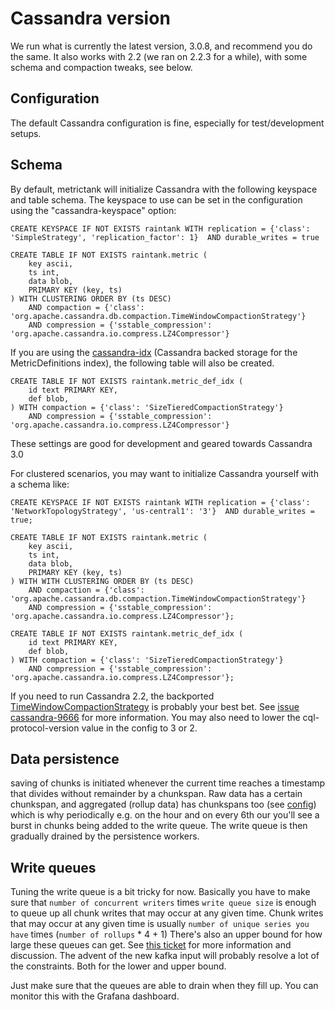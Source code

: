 # Cassandra version

We run what is currently the latest version, 3.0.8, and recommend you do the same.
It also works with 2.2 (we ran on 2.2.3 for a while), with some schema and compaction tweaks, see below.

## Configuration

The default Cassandra configuration is fine, especially for test/development setups.

## Schema

By default, metrictank will initialize Cassandra with the following keyspace and table schema.  The keyspace to use can be set in the configuration using the "cassandra-keyspace" option:

```
CREATE KEYSPACE IF NOT EXISTS raintank WITH replication = {'class': 'SimpleStrategy', 'replication_factor': 1}  AND durable_writes = true

CREATE TABLE IF NOT EXISTS raintank.metric (
    key ascii,
    ts int,
    data blob,
    PRIMARY KEY (key, ts)
) WITH CLUSTERING ORDER BY (ts DESC)
    AND compaction = {'class': 'org.apache.cassandra.db.compaction.TimeWindowCompactionStrategy'}
    AND compression = {'sstable_compression': 'org.apache.cassandra.io.compress.LZ4Compressor'}
```

If you are using the [cassandra-idx](https://github.com/raintank/metrictank/blob/master/docs/metadata.md) (Cassandra backed storage for the MetricDefinitions index), the following table will also be created.

```
CREATE TABLE IF NOT EXISTS raintank.metric_def_idx (
    id text PRIMARY KEY,
    def blob,
) WITH compaction = {'class': 'SizeTieredCompactionStrategy'}
    AND compression = {'sstable_compression': 'org.apache.cassandra.io.compress.LZ4Compressor'}
```

These settings are good for development and geared towards Cassandra 3.0

For clustered scenarios, you may want to initialize Cassandra yourself with a schema like:

```
CREATE KEYSPACE IF NOT EXISTS raintank WITH replication = {'class': 'NetworkTopologyStrategy', 'us-central1': '3'}  AND durable_writes = true;

CREATE TABLE IF NOT EXISTS raintank.metric (
    key ascii,
    ts int,
    data blob,
    PRIMARY KEY (key, ts)
) WITH WITH CLUSTERING ORDER BY (ts DESC)
    AND compaction = {'class': 'org.apache.cassandra.db.compaction.TimeWindowCompactionStrategy'}
    AND compression = {'sstable_compression': 'org.apache.cassandra.io.compress.LZ4Compressor'};

CREATE TABLE IF NOT EXISTS raintank.metric_def_idx (
    id text PRIMARY KEY,
    def blob,
) WITH compaction = {'class': 'SizeTieredCompactionStrategy'}
    AND compression = {'sstable_compression': 'org.apache.cassandra.io.compress.LZ4Compressor'};
```

If you need to run Cassandra 2.2, the backported [TimeWindowCompactionStrategy](https://github.com/jeffjirsa/twcs) is probably your best bet.
See [issue cassandra-9666](https://issues.apache.org/jira/browse/CASSANDRA-9666) for more information.
You may also need to lower the cql-protocol-version value in the config to 3 or 2.


## Data persistence

saving of chunks is initiated whenever the current time reaches a timestamp that divides without remainder by a chunkspan.
Raw data has a certain chunkspan, and aggregated (rollup data) has chunkspans too (see [config](https://github.com/raintank/metrictank/blob/master/docs/config.md#data)) which is
why periodically e.g. on the hour and on every 6th our you'll see a burst in chunks being added to the write queue.
The write queue is then gradually drained by the persistence workers.


## Write queues

Tuning the write queue is a bit tricky for now.
Basically you have to make sure that `number of concurrent writers` times `write queue size` is enough to queue up all chunk writes that may occur at any given time.
Chunk writes that may occur at any given time is usually `number of unique series you have` times (`number of rollups` * 4 + 1)
There's also an upper bound for how large these queues can get.
See [this ticket](https://github.com/raintank/metrictank/issues/125) for more information and discussion.
The advent of the new kafka input will probably resolve a lot of the constraints. Both for the lower and upper bound.


Just make sure that the queues are able to drain when they fill up. You can monitor this with the Grafana dashboard.

